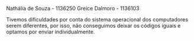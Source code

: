 Nathália de Souza - 1136250
Greice Dalmoro - 1136103 

Tivemos dificuldades por conta do sistema operacional dos computadores serem diferentes, por isso, não conseguimos deixar os códigos iguais e optamos por enviar individualmente. 

